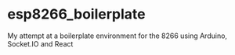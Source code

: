 # esp8266_boilerplate
My attempt at a boilerplate environment for the 8266 using Arduino, Socket.IO and React
